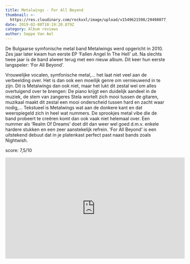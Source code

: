 ```yaml
---
title: Metalwings - For All Beyond
thumbnail: >-
  https://res.cloudinary.com/rockxxl/image/upload/v1549621598/29498077_1729646897095190_2596752171080067798_n.jpg
date: 2019-02-08T10:19:20.879Z
category: Album reviews
author: Seppe Van Ael
---
```

De Bulgaarse symfonische metal band Metalwings werd opgericht in 2010. Zes jaar later kwam hun eerste EP ‘Fallen Angel In The Hell’ uit. Na slechts twee jaar is de band alweer terug met een nieuw album. Dit keer hun eerste langspeler: ‘For All Beyond’. 

Vrouwelijke vocalen, symfonische metal,… het laat niet veel aan de verbeelding over. Het is dan ook een moeilijk genre om vernieuwend in te zijn. Dit is Metalwings dan ook niet, maar het lukt dit zestal wel om alles overtuigend over te brengen: De piano krijgt een duidelijk aandeel in de muziek, de stem van zangeres Stela wortelt zich mooi tussen de gitaren, muzikaal maakt dit zestal een mooi onderscheid tussen hard en zacht waar nodig,… Tekstueel is Metalwings wat aan de donkere kant en dat weerspiegeld zich in heel wat nummers. De sprookjes metal vibe die de band probeert te creëren komt dan ook vaak niet helemaal over. Een nummer als ‘Realm Of Dreams’ doet dit dan weer wel goed d.m.v. enkele hardere stukken en een zeer aanstekelijk refrein. ‘For All Beyond’ is een uitstekend debuut dat in je platenkast perfect past naast bands zoals Nightwish.

score: 7,5/10

<iframe width="560" height="315" src="https://www.youtube.com/embed/ZXBWtcn5C9s" frameborder="0" allow="accelerometer; autoplay; encrypted-media; gyroscope; picture-in-picture" allowfullscreen></iframe>
